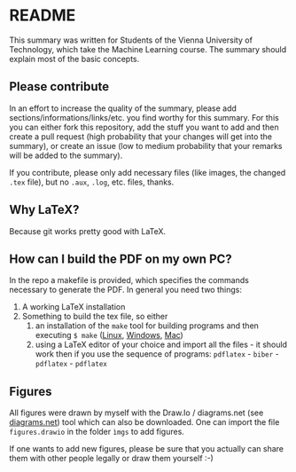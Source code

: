 # README

This summary was written for Students of the Vienna University of Technology, which take the Machine Learning course. 
The summary should explain most of the basic concepts.

## Please contribute

In an effort to increase the quality of the summary, please add sections/informations/links/etc. you find worthy for this summary. 
For this you can either fork this repository, add the stuff you want to add and then create a pull request (high probability that your changes will get into the summary),
or create an issue (low to medium probability that your remarks will be added to the summary).

If you contribute, please only add necessary files (like images, the changed `.tex` file), but no `.aux`, `.log`, etc. files, thanks.

## Why LaTeX?

Because git works pretty good with LaTeX.

## How can I build the PDF on my own PC?

In the repo a makefile is provided, which specifies the commands necessary to generate the PDF. In general you need two things:

1. A working LaTeX installation
2. Something to build the tex file, so either
    1. an installation of the `make` tool for building programs and then executing `$ make` ([Linux](https://askubuntu.com/questions/161104/how-do-i-install-make), [Windows](https://stackoverflow.com/questions/32127524/how-to-install-and-use-make-in-windows), [Mac](https://stackoverflow.com/questions/10265742/how-to-install-make-and-gcc-on-a-mac))
    2. using a LaTeX editor of your choice and import all the files - it should work then if you use the sequence of programs: `pdflatex` - `biber` - `pdflatex` - `pdflatex`
    
## Figures

All figures were drawn by myself with the Draw.Io / diagrams.net (see [diagrams.net](https://app.diagrams.net/)) tool which can also be downloaded. One can import the file `figures.drawio` in the folder `ìmgs` to add figures.

If one wants to add new figures, please be sure that you actually can share them with other people legally or draw them yourself :-)
